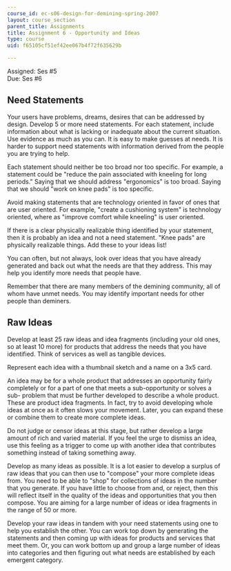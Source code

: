 ```yaml
---
course_id: ec-s06-design-for-demining-spring-2007
layout: course_section
parent_title: Assignments
title: Assignment 6 - Opportunity and Ideas
type: course
uid: f65105cf51ef42ee067b4f72f635629b

---
```


Assigned: Ses #5  
Due: Ses #6

Need Statements
---------------

Your users have problems, dreams, desires that can be addressed by design. Develop 5 or more need statements. For each statement, include information about what is lacking or inadequate about the current situation. Use evidence as much as you can. It is easy to make guesses at needs. It is harder to support need statements with information derived from the people you are trying to help.

Each statement should neither be too broad nor too specific. For example, a statement could be "reduce the pain associated with kneeling for long periods." Saying that we should address "ergonomics" is too broad. Saying that we should "work on knee pads" is too specific.

Avoid making statements that are technology oriented in favor of ones that are user oriented. For example, "create a cushioning system" is technology oriented, where as "improve comfort while kneeling" is user oriented.

If there is a clear physically realizable thing identified by your statement, then it is probably an idea and not a need statement. "Knee pads" are physically realizable things. Add these to your ideas list!

You can often, but not always, look over ideas that you have already generated and back out what the needs are that they address. This may help you identify more needs that people have.

Remember that there are many members of the demining community, all of whom have unmet needs. You may identify important needs for other people than deminers.

Raw Ideas
---------

Develop at least 25 raw ideas and idea fragments (including your old ones, so at least 10 more) for products that address the needs that you have identified. Think of services as well as tangible devices.

Represent each idea with a thumbnail sketch and a name on a 3x5 card.

An idea may be for a whole product that addresses an opportunity fairly completely or for a part of one that meets a sub-opportunity or solves a sub- problem that must be further developed to describe a whole product. These are product idea fragments. In fact, try to avoid developing whole ideas at once as it often slows your movement. Later, you can expand these or combine them to create more complete ideas.

Do not judge or censor ideas at this stage, but rather develop a large amount of rich and varied material. If you feel the urge to dismiss an idea, use this feeling as a trigger to come up with another idea that contributes something instead of taking something away.

Develop as many ideas as possible. It is a lot easier to develop a surplus of raw ideas that you can then use to "compose" your more complete ideas from. You need to be able to "shop" for collections of ideas in the number that you generate. If you have little to choose from and, or reject, then this will reflect itself in the quality of the ideas and opportunities that you then compose. You are aiming for a large number of ideas or idea fragments in the range of 50 or more.

Develop your raw ideas in tandem with your need statements using one to help you establish the other. You can work top down by generating the statements and then coming up with ideas for products and services that meet them. Or, you can work bottom up and group a large number of ideas into categories and then figuring out what needs are established by each emergent category.